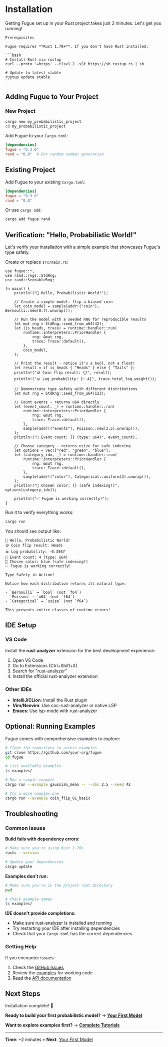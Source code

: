 # Installation

Getting Fugue set up in your Rust project takes just 2 minutes. Let's get you running!

````admonish note
Prerequisites

Fugue requires **Rust 1.70+**. If you don't have Rust installed:

```bash
# Install Rust via rustup
curl --proto '=https' --tlsv1.2 -sSf https://sh.rustup.rs | sh

# Update to latest stable
rustup update stable
```

````

## Adding Fugue to Your Project

### New Project

```bash
cargo new my_probabilistic_project
cd my_probabilistic_project
```

Add Fugue to your `Cargo.toml`:

```toml
[dependencies]
fugue = "0.3.0"
rand = "0.8"  # For random number generation
```

## Existing Project

Add Fugue to your existing `Cargo.toml`:

```toml
[dependencies] 
fugue = "0.3.0"
rand = "0.8"
```

Or use `cargo add`:

```bash
cargo add fugue rand
```

## Verification: "Hello, Probabilistic World!"

Let's verify your installation with a simple example that showcases Fugue's type safety.

Create or replace `src/main.rs`:

```rust,ignore
use fugue::*;
use rand::rngs::StdRng;
use rand::SeedableRng;

fn main() {
    println!("🎲 Hello, Probabilistic World!");
    
    // Create a simple model: flip a biased coin
    let coin_model = sample(addr!("coin"), Bernoulli::new(0.7).unwrap());
    
    // Run the model with a seeded RNG for reproducible results
    let mut rng = StdRng::seed_from_u64(42);
    let (is_heads, trace) = runtime::handler::run(
        runtime::interpreters::PriorHandler {
            rng: &mut rng,
            trace: Trace::default(),
        },
        coin_model,
    );
    
    // Print the result - notice it's a bool, not a float!
    let result = if is_heads { "Heads" } else { "Tails" };
    println!("🪙 Coin flip result: {}", result);
    println!("📊 Log probability: {:.4}", trace.total_log_weight());
    
    // Demonstrate type safety with different distributions
    let mut rng = StdRng::seed_from_u64(123);
    
    // Count events - returns u64 directly
    let (event_count, _) = runtime::handler::run(
        runtime::interpreters::PriorHandler {
            rng: &mut rng,
            trace: Trace::default(),
        },
        sample(addr!("events"), Poisson::new(3.5).unwrap()),
    );
    println!("🎯 Event count: {} (type: u64)", event_count);
    
    // Choose category - returns usize for safe indexing  
    let options = vec!["red", "green", "blue"];
    let (category_idx, _) = runtime::handler::run(
        runtime::interpreters::PriorHandler {
            rng: &mut rng,
            trace: Trace::default(),
        },
        sample(addr!("color"), Categorical::uniform(3).unwrap()),
    );
    println!("🎨 Chosen color: {} (safe indexing!)", options[category_idx]);
    
    println!("✅ Fugue is working correctly!");
}
```

Run it to verify everything works:

```bash
cargo run
```

You should see output like:

```text
🎲 Hello, Probabilistic World!
🪙 Coin flip result: Heads
📊 Log probability: -0.3567
🎯 Event count: 4 (type: u64)
🎨 Chosen color: blue (safe indexing!)
✅ Fugue is working correctly!
```

```admonish tip
Type Safety in Action!

Notice how each distribution returns its natural type:

- `Bernoulli` → `bool` (not `f64`)  
- `Poisson` → `u64` (not `f64`)
- `Categorical` → `usize` (not `f64`)

This prevents entire classes of runtime errors!
```

## IDE Setup

### VS Code

Install the **rust-analyzer** extension for the best development experience:

1. Open VS Code
2. Go to Extensions (Ctrl+Shift+X)
3. Search for "rust-analyzer"  
4. Install the official rust-analyzer extension

### Other IDEs

- **IntelliJ/CLion**: Install the Rust plugin
- **Vim/Neovim**: Use coc-rust-analyzer or native LSP
- **Emacs**: Use lsp-mode with rust-analyzer

## Optional: Running Examples

Fugue comes with comprehensive examples to explore:

```bash
# Clone the repository to access examples
git clone https://github.com/your-org/fugue
cd fugue

# List available examples
ls examples/

# Run a simple example
cargo run --example gaussian_mean -- --obs 2.5 --seed 42

# Try a more complex one
cargo run --example coin_flip_01_basic
```

## Troubleshooting

### Common Issues

**Build fails with dependency errors:**

```bash
# Make sure you're using Rust 1.70+
rustc --version

# Update your dependencies  
cargo update
```

**Examples don't run:**

```bash
# Make sure you're in the project root directory
pwd

# Check example names
ls examples/
```

**IDE doesn't provide completions:**

- Make sure rust-analyzer is installed and running
- Try restarting your IDE after installing dependencies
- Check that your `Cargo.toml` has the correct dependencies

### Getting Help

If you encounter issues:

1. Check the [GitHub Issues](https://github.com/alexandernodeland/fugue/issues)
2. Review the [examples](https://github.com/alexandernodeland/fugue/tree/main/examples) for working code
3. Read the [API documentation](https://docs.rs/fugue)

## Next Steps

Installation complete! 🎉

**Ready to build your first probabilistic model?**
→ **[Your First Model](your-first-model.md)**

**Want to explore examples first?**
→ **[Complete Tutorials](../tutorials/README.md)**

---

**Time**: ~2 minutes • **Next**: [Your First Model](your-first-model.md)
